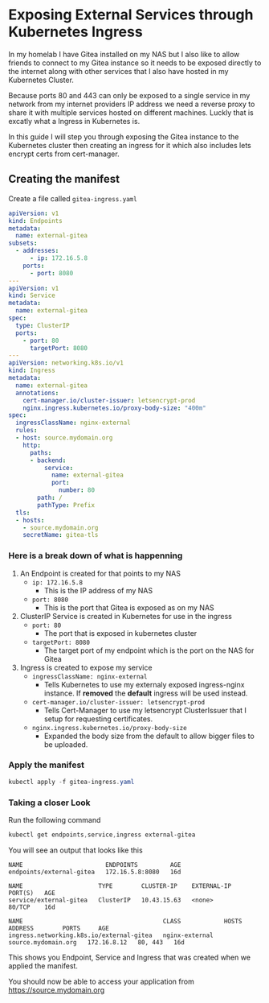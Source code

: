 # Exposing External Services through Kubernetes Ingress

In my homelab I have Gitea installed on my NAS but I also like to allow friends to connect to my Gitea instance so it needs to be exposed directly to the internet along with other services that I also have hosted in my Kubernetes Cluster.

Because ports 80 and 443 can only be exposed to a single service in my network from my internet providers IP address we need a reverse proxy to share it with multiple services hosted on different machines. Luckly that is excatly what a Ingress in Kubernetes is.

In this guide I will step you through exposing the Gitea instance to the Kubernetes cluster then creating an ingress for it which also includes lets encrypt certs from cert-manager.

## Creating the manifest

Create a file called `gitea-ingress.yaml`

```yaml
apiVersion: v1
kind: Endpoints
metadata:
  name: external-gitea
subsets:
  - addresses:
      - ip: 172.16.5.8
    ports:
      - port: 8080
---
apiVersion: v1
kind: Service
metadata:
  name: external-gitea
spec:
  type: ClusterIP
  ports:
    - port: 80
      targetPort: 8080
---
apiVersion: networking.k8s.io/v1
kind: Ingress
metadata:
  name: external-gitea
  annotations:
    cert-manager.io/cluster-issuer: letsencrypt-prod
    nginx.ingress.kubernetes.io/proxy-body-size: "400m"
spec:
  ingressClassName: nginx-external
  rules:
  - host: source.mydomain.org
    http:
      paths:
      - backend:
          service:
            name: external-gitea
            port:
              number: 80
        path: /
        pathType: Prefix
  tls:
  - hosts:
    - source.mydomain.org
    secretName: gitea-tls
```

### Here is a break down of what is happenning

1. An Endpoint is created for that points to my NAS
    - `ip: 172.16.5.8`
        - This is the IP address of my NAS
    - `port: 8080`
        - This is the port that Gitea is exposed as on my NAS
2. ClusterIP Service is created in Kubernetes for use in the ingress
    - `port: 80`
        - The port that is exposed in kubernetes cluster
    - `targetPort: 8080`
        - The target port of my endpoint which is the port on the NAS for Gitea
3. Ingress is created to expose my service
    - `ingressClassName: nginx-external`
        - Tells Kubernetes to use my externaly exposed ingress-nginx instance. If **removed** the **default** ingress will be used instead.
    - `cert-manager.io/cluster-issuer: letsencrypt-prod`
        - Tells Cert-Manager to use my letsencrypt ClusterIssuer that I setup for requesting certificates.
    - `nginx.ingress.kubernetes.io/proxy-body-size`
        - Expanded the body size from the default to allow bigger files to be uploaded.


### Apply the manifest

```powershell
kubectl apply -f gitea-ingress.yaml
```

### Taking a closer Look

Run the following command

```Powershell
kubectl get endpoints,service,ingress external-gitea
```

You will see an output that looks like this

```
NAME                       ENDPOINTS         AGE
endpoints/external-gitea   172.16.5.8:8080   16d

NAME                     TYPE        CLUSTER-IP    EXTERNAL-IP   PORT(S)   AGE
service/external-gitea   ClusterIP   10.43.15.63   <none>        80/TCP    16d

NAME                                       CLASS            HOSTS                  ADDRESS        PORTS     AGE
ingress.networking.k8s.io/external-gitea   nginx-external   source.mydomain.org   172.16.8.12   80, 443   16d
```

This shows you Endpoint, Service and Ingress that was created when we applied the manifest.

You should now be able to access your application from https://source.mydomain.org